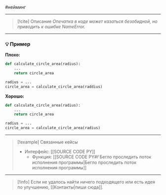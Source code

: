 #нейминг 
***

> [!cite] Описание
>_Опечатка в коде может казаться безобидной, но приводить к ошибке NameError._

***
### 💡 Пример


**Плохо:**
```python
def calculate_circle_area(radius):
	...
	return circle_area

radius = ...
circle_area = calculate_circle_area(raddius)
```

**Хорошо:**
```python
def calculate_circle_area(radius):
	...
	return circle_area

radius = ...
circle_area = calculate_circle_area(radius)
```

***

> [!example] Связанные кейсы
>- Интерфейс: [[SOURCE CODE PY]]
>	- Функция: [[SOURCE CODE PY#𝑓 Бегло проследить поток исполнения программы|Бегло проследить поток исполнения программы]]

***

> [!info]
> Если не удалось найти ничего подходящего или есть идея по улучшению, [[Контакты|пиши сюда]].
